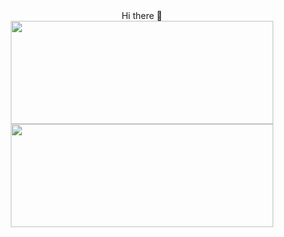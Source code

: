 <div align=center> Hi there 👋 </div>


<div align=center display=inline>
  
  <img width=420 height=165 src="https://github-readme-stats.vercel.app/api?username=shapsberg&count_private=true&show_icons=true&theme=transparent" />
 
  <img width=420 height=165 src="https://github-readme-stats.vercel.app/api/top-langs/?username=shapsberg&theme=transparent&layout=compact" />

</div> 
<!--
[![Top Langs](https://github-readme-stats.vercel.app/api/top-langs/?username=madsemilf&theme=transparent&layout=compact)](https://github.com/madsemilf/github-readme-stats)

<!--
**Shapsberg/shapsberg** is a ✨ _special_ ✨ repository because its `README.md` (this file) appears on your GitHub profile.

Here are some ideas to get you started:

- 🔭 I’m currently working on ...
- 🌱 I’m currently learning ...
- 👯 I’m looking to collaborate on ...
- 🤔 I’m looking for help with ...
- 💬 Ask me about ...
- 📫 How to reach me: ...
- 😄 Pronouns: ...
- ⚡ Fun fact: ...

https://github.com/anuraghazra/github-readme-stats
-->
